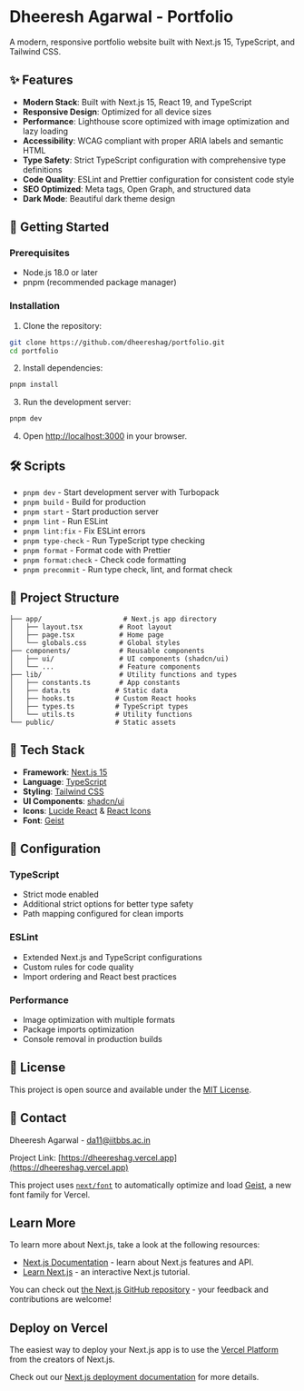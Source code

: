 # Dheeresh Agarwal - Portfolio

A modern, responsive portfolio website built with Next.js 15, TypeScript, and Tailwind CSS.

## ✨ Features

- **Modern Stack**: Built with Next.js 15, React 19, and TypeScript
- **Responsive Design**: Optimized for all device sizes
- **Performance**: Lighthouse score optimized with image optimization and lazy loading
- **Accessibility**: WCAG compliant with proper ARIA labels and semantic HTML
- **Type Safety**: Strict TypeScript configuration with comprehensive type definitions
- **Code Quality**: ESLint and Prettier configuration for consistent code style
- **SEO Optimized**: Meta tags, Open Graph, and structured data
- **Dark Mode**: Beautiful dark theme design

## 🚀 Getting Started

### Prerequisites

- Node.js 18.0 or later
- pnpm (recommended package manager)

### Installation

1. Clone the repository:

```bash
git clone https://github.com/dheereshag/portfolio.git
cd portfolio
```

2. Install dependencies:

```bash
pnpm install
```

3. Run the development server:

```bash
pnpm dev
```

4. Open [http://localhost:3000](http://localhost:3000) in your browser.

## 🛠️ Scripts

- `pnpm dev` - Start development server with Turbopack
- `pnpm build` - Build for production
- `pnpm start` - Start production server
- `pnpm lint` - Run ESLint
- `pnpm lint:fix` - Fix ESLint errors
- `pnpm type-check` - Run TypeScript type checking
- `pnpm format` - Format code with Prettier
- `pnpm format:check` - Check code formatting
- `pnpm precommit` - Run type check, lint, and format check

## 📁 Project Structure

```
├── app/                    # Next.js app directory
│   ├── layout.tsx         # Root layout
│   ├── page.tsx           # Home page
│   └── globals.css        # Global styles
├── components/            # Reusable components
│   ├── ui/                # UI components (shadcn/ui)
│   └── ...                # Feature components
├── lib/                   # Utility functions and types
│   ├── constants.ts       # App constants
│   ├── data.ts           # Static data
│   ├── hooks.ts          # Custom React hooks
│   ├── types.ts          # TypeScript types
│   └── utils.ts          # Utility functions
└── public/               # Static assets
```

## 🎨 Tech Stack

- **Framework**: [Next.js 15](https://nextjs.org/)
- **Language**: [TypeScript](https://www.typescriptlang.org/)
- **Styling**: [Tailwind CSS](https://tailwindcss.com/)
- **UI Components**: [shadcn/ui](https://ui.shadcn.com/)
- **Icons**: [Lucide React](https://lucide.dev/) & [React Icons](https://react-icons.github.io/react-icons/)
- **Font**: [Geist](https://vercel.com/font)

## 🔧 Configuration

### TypeScript

- Strict mode enabled
- Additional strict options for better type safety
- Path mapping configured for clean imports

### ESLint

- Extended Next.js and TypeScript configurations
- Custom rules for code quality
- Import ordering and React best practices

### Performance

- Image optimization with multiple formats
- Package imports optimization
- Console removal in production builds

## 📝 License

This project is open source and available under the [MIT License](LICENSE).

## 📧 Contact

Dheeresh Agarwal - [da11@iitbbs.ac.in](mailto:da11@iitbbs.ac.in)

Project Link: [https://dheereshag.vercel.app](https://dheereshag.vercel.app)

This project uses [`next/font`](https://nextjs.org/docs/app/building-your-application/optimizing/fonts) to automatically optimize and load [Geist](https://vercel.com/font), a new font family for Vercel.

## Learn More

To learn more about Next.js, take a look at the following resources:

- [Next.js Documentation](https://nextjs.org/docs) - learn about Next.js features and API.
- [Learn Next.js](https://nextjs.org/learn) - an interactive Next.js tutorial.

You can check out [the Next.js GitHub repository](https://github.com/vercel/next.js) - your feedback and contributions are welcome!

## Deploy on Vercel

The easiest way to deploy your Next.js app is to use the [Vercel Platform](https://vercel.com/new?utm_medium=default-template&filter=next.js&utm_source=create-next-app&utm_campaign=create-next-app-readme) from the creators of Next.js.

Check out our [Next.js deployment documentation](https://nextjs.org/docs/app/building-your-application/deploying) for more details.
